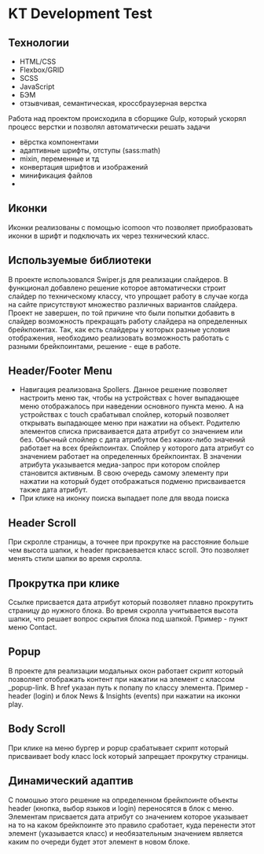 # KT Development Test

## Технологии

- HTML/CSS
- Flexbox/GRID
- SCSS
- JavaScript
- БЭМ
- отзывчивая, семантическая, кроссбраузерная верстка

Работа над проектом происходила в сборщике Gulp, который ускорял процесс верстки и позволял автоматически решать задачи
- вёрстка компонентами
- адаптивные шрифты, отступы (sass:math)
- mixin, переменные и тд
- конвертация шрифтов и изображений
- минификация файлов
- 
## Иконки 
Иконки реализованы с помощью icomoon что позволяет приобразовать иконки в шрифт и подключать их через технический класс. 

## Используемые библиотеки
В проекте использовался Swiper.js для реализации слайдеров.
В функционал добавлено решение которое автоматически строит слайдер по техническому классу, что упрощает работу в случае когда на сайте присутствуют множество различных вариантов слайдера.
Проект не завершен, по той причине что были попытки добавить в слайдер возможность прекращать работу слайдера на определенных брейкпоинтах. Так, как есть слайдеры у которых разные условия отображения, необходимо реализовать возможность работать с разными брейкпоинтами, решение - еще в работе.

## Header/Footer Menu

- Навигация реализована Spollers. Данное решение позволяет настроить меню так, чтобы на устройствах с hover выпадающее меню отображалось при наведении основного пункта меню. А на устройствах с touch срабатывал спойлер, который позволяет открывать выпадающее меню при нажатии на объект. Родителю элементов списка присваивается дата атрибут со значением или без. Обычный спойлер с дата атрибутом без каких-либо значений работает на всех брейкпоинтах. Спойлер у которого дата атрибут со значением работает на определенных брейкпоинтах. В значении атрибута указывается медиа-запрос при котором спойлер становится активным. В свою очередь самому элементу при нажатии на который будет отображаться подменю присваивается также дата атрибут.
- При клике на иконку поиска выпадает поле для ввода поиска

## Header Scroll
При скролле страницы, а точнее при прокрутке на расстояние больше чем высота шапки, к header присваевается класс scroll. Это позволяет менять стили шапки во время скролла. 

## Прокрутка при клике
Ссылке присвается дата атрибут который позволяет плавно прокрутить страницу до нужного блока. Во время скролла учитывается высота шапки, что решает вопрос скрытия блока под шапкой. Пример - пункт меню Contact.

## Popup
В проекте для реализации модальных окон работает скрипт который позволяет отображать контент при нажатии на элемент с классом _popup-link. В href указан путь к попапу по классу элемента. Пример - header (login) и блок News & Insights (events) при нажатии на иконки play.

## Body Scroll
При клике на меню бургер и popup срабатывает скрипт который присваивает body класс lock который запрещает прокрутку страницы.

## Динамический адаптив
С помошью этого решение на определенном брейкпоинте объекты header (кнопка, выбор языков и login) переносятся в блок с меню. Элементам присвается дата атрибут со значением которое указывает на то на каком брейкпоинте это правило сработает, куда перенести этот элемент (указывается класс) и необязательным значением является каким по очереди будет этот элемент в новом блоке. 

